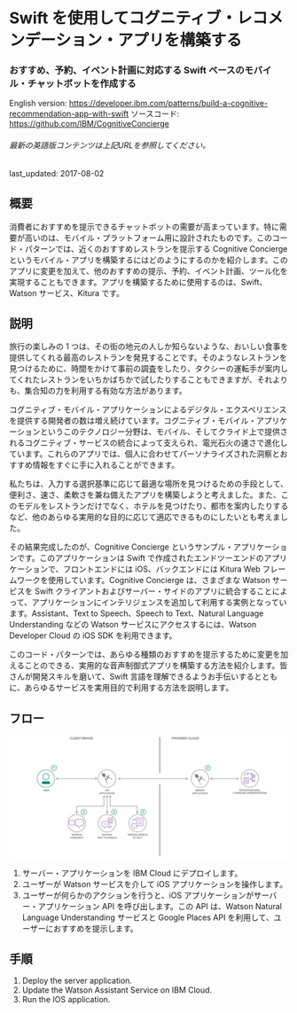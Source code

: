 # Swift を使用してコグニティブ・レコメンデーション・アプリを構築する

### おすすめ、予約、イベント計画に対応する Swift ベースのモバイル・チャットボットを作成する

English version: https://developer.ibm.com/patterns/build-a-cognitive-recommendation-app-with-swift
  ソースコード: https://github.com/IBM/CognitiveConcierge

###### 最新の英語版コンテンツは上記URLを参照してください。
last_updated: 2017-08-02

 
## 概要

消費者におすすめを提示できるチャットボットの需要が高まっています。特に需要が高いのは、モバイル・プラットフォーム用に設計されたものです。このコード・パターンでは、近くのおすすめレストランを提示する Cognitive Concierge というモバイル・アプリを構築するにはどのようにするのかを紹介します。このアプリに変更を加えて、他のおすすめの提示、予約、イベント計画、ツール化を実現することもできます。アプリを構築するために使用するのは、Swift、Watson サービス、Kitura です。

## 説明

旅行の楽しみの 1 つは、その街の地元の人しか知らないような、おいしい食事を提供してくれる最高のレストランを発見することです。そのようなレストランを見つけるために、時間をかけて事前の調査をしたり、タクシーの運転手が案内してくれたレストランをいちかばちかで試したりすることもできますが、それよりも、集合知の力を利用する有効な方法があります。

コグニティブ・モバイル・アプリケーションによるデジタル・エクスペリエンスを提供する開発者の数は増え続けています。コグニティブ・モバイル・アプリケーションというこのテクノロジー分野は、モバイル、そしてクライド上で提供されるコグニティブ・サービスの統合によって支えられ、電光石火の速さで進化しています。これらのアプリでは、個人に合わせてパーソナライズされた洞察とおすすめ情報をすぐに手に入れることができます。

私たちは、入力する選択基準に応じて最適な場所を見つけるための手段として、便利さ、速さ、柔軟さを兼ね備えたアプリを構築しようと考えました。また、このモデルをレストランだけでなく、ホテルを見つけたり、都市を案内したりするなど、他のあらゆる実用的な目的に応じて適応できるものにしたいとも考えました。

その結果完成したのが、Cognitive Concierge というサンプル・アプリケーションです。このアプリケーションは Swift で作成されたエンドツーエンドのアプリケーションで、フロントエンドには iOS、バックエンドには Kitura Web フレームワークを使用しています。Cognitive Concierge は、さまざまな Watson サービスを Swift クライアントおよびサーバー・サイドのアプリに統合することによって、アプリケーションにインテリジェンスを追加して利用する実例となっています。Assistant、Text to Speech、Speech to Text、Natural Language Understanding などの Watson サービスにアクセスするには、Watson Developer Cloud の iOS SDK を利用できます。

このコード・パターンでは、あらゆる種類のおすすめを提示するために変更を加えることのできる、実用的な音声制御式アプリを構築する方法を紹介します。皆さんが開発スキルを磨いて、Swift 言語を理解できるようお手伝いするとともに、あらゆるサービスを実用目的で利用する方法を説明します。

## フロー

![フロー](./images/Build-a-cognitive-recommendation-app-with-Swift.png)

1. サーバー・アプリケーションを IBM Cloud にデプロイします。
2. ユーザーが Watson サービスを介して iOS アプリケーションを操作します。
3. ユーザーが何らかのアクションを行うと、iOS アプリケーションがサーバー・アプリケーション API を呼び出します。この API は、Watson Natural Language Understanding サービスと Google Places API を利用して、ユーザーにおすすめを提示します。

## 手順

1. Deploy the server application.
2. Update the Watson Assistant Service on IBM Cloud.
3. Run the IOS application.
